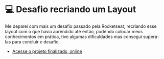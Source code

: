# 💻 Desafio recriando um Layout 

Me deparei com mais um desafio passado pela Rocketseat, recriando esse layout com o que havia aprendido até então, podendo colocar meus conhecimentos em prática, tive algumas dificuldades mas consegui superá-las para concluir o desafio.

- [Acesse o projeto finalizado, online](https://pablonicolino.github.io/Recriando-Layout.01/)
